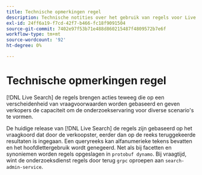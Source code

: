 ```yaml
---
title: Technische opmerkingen regel
description: Technische notities over het gebruik van regels voor Live zoeken.
exl-id: 24ff6a19-f7cd-42f7-b466-fc18f9091504
source-git-commit: 7402e97f53b71e488d860215487f4809572b7e6f
workflow-type: tm+mt
source-wordcount: '92'
ht-degree: 0%

---
```


# Technische opmerkingen regel

[!DNL Live Search] de regels brengen acties teweeg die op een verscheidenheid van vraagvoorwaarden worden gebaseerd en geven verkopers de capaciteit om de onderzoekservaring voor diverse scenario&#39;s te vormen.

De huidige release van [!DNL Live Search] de regels zijn gebaseerd op het vraagkoord dat door de verkoopster, eerder dan op de reeks teruggekeerde resultaten is ingegaan. Een queryreeks kan alfanumerieke tekens bevatten en het hoofdlettergebruik wordt genegeerd. Net als bij facetten en synoniemen worden regels opgeslagen in `protobuf dynamo`. Bij vraagtijd, wint de onderzoeksdienst regels door terug `grpc` oproepen aan `search-admin-service`.
